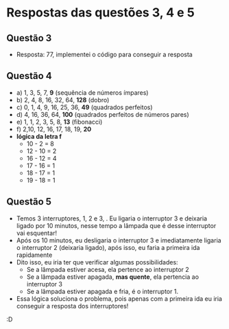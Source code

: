 # Respostas das questões 3, 4 e 5

## Questão 3
- Resposta: 77, implementei o código para conseguir a resposta

## Questão 4
- a) 1, 3, 5, 7, **9** (sequência de números ímpares)
- b) 2, 4, 8, 16, 32, 64, **128** (dobro)
- c) 0, 1, 4, 9, 16, 25, 36, **49** (quadrados perfeitos)
- d) 4, 16, 36, 64, **100** (quadrados perfeitos de números pares)
- e) 1, 1, 2, 3, 5, 8, **13** (fibonacci)
- f) 2,10, 12, 16, 17, 18, 19, **20**
- **lógica da letra f**
  - 10 - 2 = 8
  - 12 - 10 = 2
  - 16 - 12 = 4
  - 17 - 16 = 1
  - 18 - 17 = 1
  - 19 - 18 = 1

## Questão 5
- Temos 3 interruptores, 1, 2 e 3, . Eu ligaria o interruptor 3 e deixaria ligado por 10 minutos, nesse tempo a lâmpada que é desse interruptor vai esquentar!
- Após os 10 minutos, eu desligaria o interruptor 3 e imediatamente ligaria o interruptor 2 (deixaria ligado), após isso, eu faria a primeira ida rapidamente
- Dito isso, eu iria ter que verificar algumas possibilidades:
  - Se a lâmpada estiver acesa, ela pertence ao interruptor 2
  - Se a lâmpada estiver apagada, **mas quente**, ela pertencia ao interruptor 3
  - Se a lâmpada estiver apagada e fria, é o interruptor 1.
- Essa lógica soluciona o problema, pois apenas com a primeira ida eu iria conseguir a resposta dos interruptores!

:D
